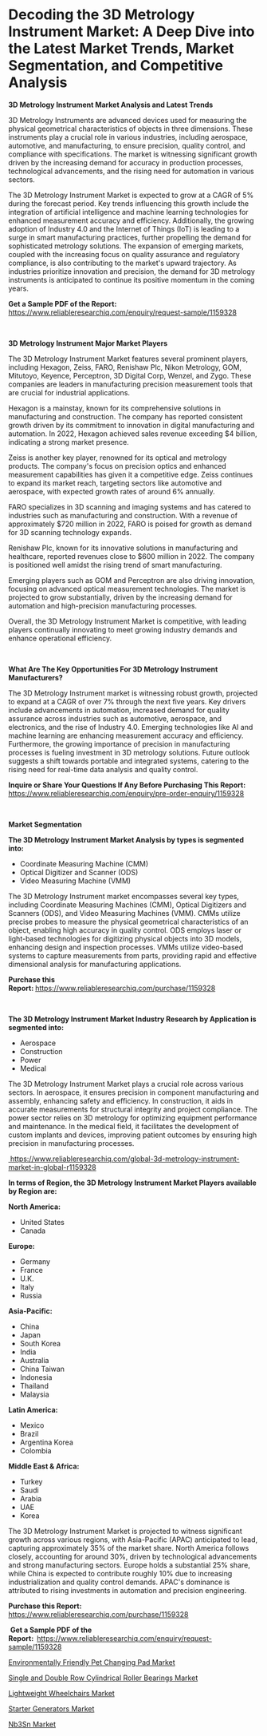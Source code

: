 <p><h1>Decoding the 3D Metrology Instrument Market: A Deep Dive into the Latest Market Trends, Market Segmentation, and Competitive Analysis</h1></p><p><strong>3D Metrology Instrument Market Analysis and Latest Trends</strong></p>
<p><p>3D Metrology Instruments are advanced devices used for measuring the physical geometrical characteristics of objects in three dimensions. These instruments play a crucial role in various industries, including aerospace, automotive, and manufacturing, to ensure precision, quality control, and compliance with specifications. The market is witnessing significant growth driven by the increasing demand for accuracy in production processes, technological advancements, and the rising need for automation in various sectors.</p><p>The 3D Metrology Instrument Market is expected to grow at a CAGR of 5% during the forecast period. Key trends influencing this growth include the integration of artificial intelligence and machine learning technologies for enhanced measurement accuracy and efficiency. Additionally, the growing adoption of Industry 4.0 and the Internet of Things (IoT) is leading to a surge in smart manufacturing practices, further propelling the demand for sophisticated metrology solutions. The expansion of emerging markets, coupled with the increasing focus on quality assurance and regulatory compliance, is also contributing to the market's upward trajectory. As industries prioritize innovation and precision, the demand for 3D metrology instruments is anticipated to continue its positive momentum in the coming years.</p></p>
<p><strong>Get a Sample PDF of the Report:&nbsp;</strong> <a href="https://www.reliableresearchiq.com/enquiry/request-sample/1159328?utm_campaign=103&utm_medium=2&utm_source=Github&utm_content=ia&utm_term=05122024&utm_id=3d-metrology-instrument">https://www.reliableresearchiq.com/enquiry/request-sample/1159328</a></p>
<p>&nbsp;</p>
<p><strong>3D Metrology Instrument Major Market Players</strong></p>
<p><p>The 3D Metrology Instrument Market features several prominent players, including Hexagon, Zeiss, FARO, Renishaw Plc, Nikon Metrology, GOM, Mitutoyo, Keyence, Perceptron, 3D Digital Corp, Wenzel, and Zygo. These companies are leaders in manufacturing precision measurement tools that are crucial for industrial applications.</p><p>Hexagon is a mainstay, known for its comprehensive solutions in manufacturing and construction. The company has reported consistent growth driven by its commitment to innovation in digital manufacturing and automation. In 2022, Hexagon achieved sales revenue exceeding $4 billion, indicating a strong market presence.</p><p>Zeiss is another key player, renowned for its optical and metrology products. The company's focus on precision optics and enhanced measurement capabilities has given it a competitive edge. Zeiss continues to expand its market reach, targeting sectors like automotive and aerospace, with expected growth rates of around 6% annually.</p><p>FARO specializes in 3D scanning and imaging systems and has catered to industries such as manufacturing and construction. With a revenue of approximately $720 million in 2022, FARO is poised for growth as demand for 3D scanning technology expands.</p><p>Renishaw Plc, known for its innovative solutions in manufacturing and healthcare, reported revenues close to $600 million in 2022. The company is positioned well amidst the rising trend of smart manufacturing.</p><p>Emerging players such as GOM and Perceptron are also driving innovation, focusing on advanced optical measurement technologies. The market is projected to grow substantially, driven by the increasing demand for automation and high-precision manufacturing processes.</p><p>Overall, the 3D Metrology Instrument Market is competitive, with leading players continually innovating to meet growing industry demands and enhance operational efficiency.</p></p>
<p>&nbsp;</p>
<p><strong>What Are The Key Opportunities For 3D Metrology Instrument Manufacturers?</strong></p>
<p><p>The 3D Metrology Instrument market is witnessing robust growth, projected to expand at a CAGR of over 7% through the next five years. Key drivers include advancements in automation, increased demand for quality assurance across industries such as automotive, aerospace, and electronics, and the rise of Industry 4.0. Emerging technologies like AI and machine learning are enhancing measurement accuracy and efficiency. Furthermore, the growing importance of precision in manufacturing processes is fueling investment in 3D metrology solutions. Future outlook suggests a shift towards portable and integrated systems, catering to the rising need for real-time data analysis and quality control.</p></p>
<p><strong>Inquire or Share Your Questions If Any Before Purchasing This Report:</strong> <a href="https://www.reliableresearchiq.com/enquiry/pre-order-enquiry/1159328?utm_campaign=103&utm_medium=2&utm_source=Github&utm_content=ia&utm_term=05122024&utm_id=3d-metrology-instrument">https://www.reliableresearchiq.com/enquiry/pre-order-enquiry/1159328</a></p>
<p>&nbsp;</p>
<p><strong>Market Segmentation</strong></p>
<p><strong>The 3D Metrology Instrument Market Analysis by types is segmented into:</strong></p>
<p><ul><li>Coordinate Measuring Machine (CMM)</li><li>Optical Digitizer and Scanner (ODS)</li><li>Video Measuring Machine (VMM)</li></ul></p>
<p><p>The 3D Metrology Instrument market encompasses several key types, including Coordinate Measuring Machines (CMM), Optical Digitizers and Scanners (ODS), and Video Measuring Machines (VMM). CMMs utilize precise probes to measure the physical geometrical characteristics of an object, enabling high accuracy in quality control. ODS employs laser or light-based technologies for digitizing physical objects into 3D models, enhancing design and inspection processes. VMMs utilize video-based systems to capture measurements from parts, providing rapid and effective dimensional analysis for manufacturing applications.</p></p>
<p><strong>Purchase this Report:&nbsp;</strong><a href="https://www.reliableresearchiq.com/purchase/1159328?utm_campaign=103&utm_medium=2&utm_source=Github&utm_content=ia&utm_term=05122024&utm_id=3d-metrology-instrument">https://www.reliableresearchiq.com/purchase/1159328</a></p>
<p>&nbsp;</p>
<p><strong>The 3D Metrology Instrument Market Industry Research by Application is segmented into:</strong></p>
<p><ul><li>Aerospace</li><li>Construction</li><li>Power</li><li>Medical</li></ul></p>
<p><p>The 3D Metrology Instrument Market plays a crucial role across various sectors. In aerospace, it ensures precision in component manufacturing and assembly, enhancing safety and efficiency. In construction, it aids in accurate measurements for structural integrity and project compliance. The power sector relies on 3D metrology for optimizing equipment performance and maintenance. In the medical field, it facilitates the development of custom implants and devices, improving patient outcomes by ensuring high precision in manufacturing processes.</p></p>
<p><a href="https://www.reliableresearchiq.com/global-3d-metrology-instrument-market-in-global-r1159328?utm_campaign=103&utm_medium=2&utm_source=Github&utm_content=ia&utm_term=05122024&utm_id=3d-metrology-instrument">&nbsp;https://www.reliableresearchiq.com/global-3d-metrology-instrument-market-in-global-r1159328</a></p>
<p><strong>In terms of Region, the 3D Metrology Instrument Market Players available by Region are:</strong></p>
<p>
    <p> <strong> North America: </strong>
        <ul>
            <li>United States</li>
            <li>Canada</li>
        </ul>
        </p> 
    <p> <strong> Europe: </strong>
        <ul>
            <li>Germany</li>
            <li>France</li>
            <li>U.K.</li>
            <li>Italy</li>
            <li>Russia</li>
        </ul>
        </p> 
    <p> <strong> Asia-Pacific: </strong>
        <ul>
            <li>China</li>
            <li>Japan</li>
            <li>South Korea</li>
            <li>India</li>
            <li>Australia</li>
            <li>China Taiwan</li>
            <li>Indonesia</li>
            <li>Thailand</li>
            <li>Malaysia</li>
        </ul>
        </p> 
    <p> <strong> Latin America: </strong>
        <ul>
            <li>Mexico</li>
            <li>Brazil</li>
            <li>Argentina Korea</li>
            <li>Colombia</li>
        </ul>
        </p> 
    <p> <strong> Middle East & Africa: </strong>
        <ul>
            <li>Turkey</li>
            <li>Saudi</li>
            <li>Arabia</li>
            <li>UAE</li>
            <li>Korea</li>
        </ul>
    </p>
    </p>
<p><p>The 3D Metrology Instrument Market is projected to witness significant growth across various regions, with Asia-Pacific (APAC) anticipated to lead, capturing approximately 35% of the market share. North America follows closely, accounting for around 30%, driven by technological advancements and strong manufacturing sectors. Europe holds a substantial 25% share, while China is expected to contribute roughly 10% due to increasing industrialization and quality control demands. APAC's dominance is attributed to rising investments in automation and precision engineering.</p></p>
<p><strong>Purchase this Report: </strong><a href="https://www.reliableresearchiq.com/purchase/1159328?utm_campaign=103&utm_medium=2&utm_source=Github&utm_content=ia&utm_term=05122024&utm_id=3d-metrology-instrument">https://www.reliableresearchiq.com/purchase/1159328</a></p>
<p>&nbsp;<strong>Get a Sample PDF of the Report:&nbsp;&nbsp;</strong><a href="https://www.reliableresearchiq.com/enquiry/request-sample/1159328?utm_campaign=103&utm_medium=2&utm_source=Github&utm_content=ia&utm_term=05122024&utm_id=3d-metrology-instrument">https://www.reliableresearchiq.com/enquiry/request-sample/1159328</a></p>
<p><strong></strong></p>
<p><p><a href="https://issuu.com/reportprime-2/docs/environmentally-friendly-pet-changing-pad-market-s?utm_campaign=103&utm_medium=2&utm_source=Github&utm_content=ia&utm_term=05122024&utm_id=3d-metrology-instrument">Environmentally Friendly Pet Changing Pad Market</a></p><p><a href="https://issuu.com/reportprime-2/docs/single-and-double-row-cylindrical-roller-bearings-?utm_campaign=103&utm_medium=2&utm_source=Github&utm_content=ia&utm_term=05122024&utm_id=3d-metrology-instrument">Single and Double Row Cylindrical Roller Bearings Market</a></p><p><a href="https://www.linkedin.com/pulse/future-trends-revenue-forecast-cagr-119-lightweight-wheelchairs-ndxje?utm_campaign=103&utm_medium=2&utm_source=Github&utm_content=ia&utm_term=05122024&utm_id=3d-metrology-instrument">Lightweight Wheelchairs Market</a></p><p><a href="https://www.linkedin.com/pulse/starter-generators-market-growth-analysis-2024-2031-trends-strategies-weygf?utm_campaign=103&utm_medium=2&utm_source=Github&utm_content=ia&utm_term=05122024&utm_id=3d-metrology-instrument">Starter Generators Market</a></p><p><a href="https://www.linkedin.com/pulse/market-challenges-sales-volume-forecast-research-nb3sn-from-zu4me?utm_campaign=103&utm_medium=2&utm_source=Github&utm_content=ia&utm_term=05122024&utm_id=3d-metrology-instrument">Nb3Sn Market</a></p></p>